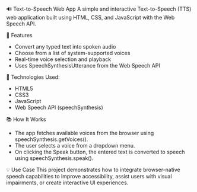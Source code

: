 🔊 Text-to-Speech Web App
A simple and interactive Text-to-Speech (TTS) web application built using HTML, CSS, and JavaScript with the Web Speech API.

🚀 Features
- Convert any typed text into spoken audio
- Choose from a list of system-supported voices
- Real-time voice selection and playback
- Uses SpeechSynthesisUtterance from the Web Speech API

🧱 Technologies Used:
- HTML5
- CSS3
- JavaScript
- Web Speech API (speechSynthesis)

📚 How It Works
- The app fetches available voices from the browser using speechSynthesis.getVoices().
- The user selects a voice from a dropdown menu.
- On clicking the Speak button, the entered text is converted to speech using speechSynthesis.speak().

💡 Use Case
This project demonstrates how to integrate browser-native speech capabilities to improve accessibility, assist users with visual impairments, or create interactive UI experiences.

